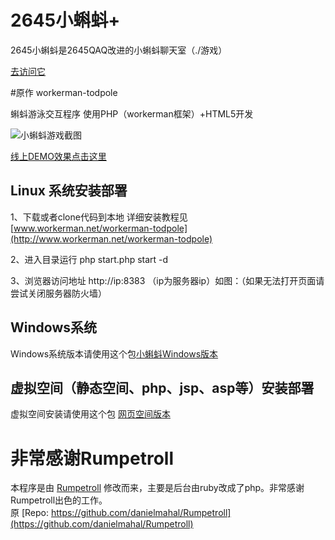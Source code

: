 2645小蝌蚪+
===

2645小蝌蚪是2645QAQ改进的小蝌蚪聊天室（./游戏）

[去访问它](http://linux.cool2645.com:8383/)

#原作   workerman-todpole


蝌蚪游泳交互程序 使用PHP（workerman框架）+HTML5开发

![小蝌蚪游戏截图](https://github.com/walkor/workerman-todpole/blob/master/Applications/Todpole/Web/images/workerman-todpole-browser.png?raw=true)


[线上DEMO效果点击这里](http://kedou.workerman.net)


## Linux 系统安装部署

1、下载或者clone代码到本地 详细安装教程见 [www.workerman.net/workerman-todpole](http://www.workerman.net/workerman-todpole)

2、进入目录运行 php start.php start -d

3、浏览器访问地址  http://ip:8383 （ip为服务器ip）如图：（如果无法打开页面请尝试关闭服务器防火墙）

## Windows系统
Windows系统版本请使用这个包[小蝌蚪Windows版本](https://github.com/walkor/workerman-todpole-for-win)

## 虚拟空间（静态空间、php、jsp、asp等）安装部署
虚拟空间安装请使用这个包 [网页空间版本](https://github.com/walkor/workerman-todpole-web)

非常感谢Rumpetroll
===================
本程序是由 [Rumpetroll](http://rumpetroll.com) 修改而来，主要是后台由ruby改成了php。非常感谢Rumpetroll出色的工作。  
原 [Repo: https://github.com/danielmahal/Rumpetroll](https://github.com/danielmahal/Rumpetroll)



